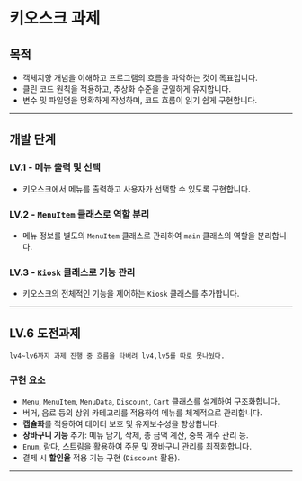 # 키오스크 과제

## 목적
- 객체지향 개념을 이해하고 프로그램의 흐름을 파악하는 것이 목표입니다.
- 클린 코드 원칙을 적용하고, 추상화 수준을 균일하게 유지합니다.
- 변수 및 파일명을 명확하게 작성하며, 코드 흐름이 읽기 쉽게 구현합니다.

---

## 개발 단계

### **LV.1** - 메뉴 출력 및 선택
- 키오스크에서 메뉴를 출력하고 사용자가 선택할 수 있도록 구현합니다.

### **LV.2** - `MenuItem` 클래스로 역할 분리
- 메뉴 정보를 별도의 `MenuItem` 클래스로 관리하여 `main` 클래스의 역할을 분리합니다.

### **LV.3** - `Kiosk` 클래스로 기능 관리
- 키오스크의 전체적인 기능을 제어하는 `Kiosk` 클래스를 추가합니다.

---

## **LV.6 도전과제**
    lv4~lv6까지 과제 진행 중 흐름을 타버려 lv4,lv5를 따로 못나눴다. 
### **구현 요소**
- `Menu`, `MenuItem`, `MenuData`, `Discount`, `Cart` 클래스를 설계하여 구조화합니다.
- 버거, 음료 등의 상위 카테고리를 적용하여 메뉴를 체계적으로 관리합니다.
- **캡슐화**를 적용하여 데이터 보호 및 유지보수성을 향상합니다.
- **장바구니 기능** 추가: 메뉴 담기, 삭제, 총 금액 계산, 중복 개수 관리 등.
- `Enum`, 람다, 스트림을 활용하여 주문 및 장바구니 관리를 최적화합니다.
- 결제 시 **할인율** 적용 기능 구현 (`Discount` 활용).

---

